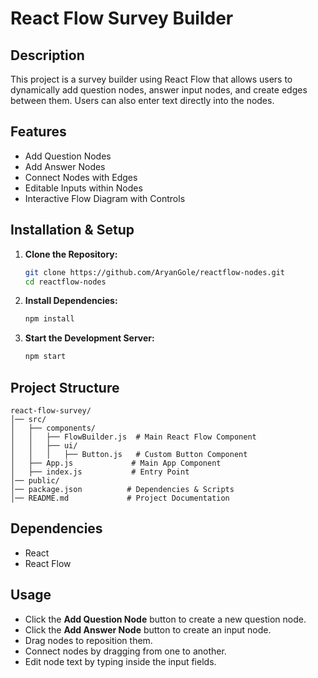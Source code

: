# React Flow Survey Builder

## Description
This project is a survey builder using React Flow that allows users to dynamically add question nodes, answer input nodes, and create edges between them. Users can also enter text directly into the nodes.

## Features
- Add Question Nodes
- Add Answer Nodes
- Connect Nodes with Edges
- Editable Inputs within Nodes
- Interactive Flow Diagram with Controls

## Installation & Setup
1. **Clone the Repository:**
   ```sh
   git clone https://github.com/AryanGole/reactflow-nodes.git
   cd reactflow-nodes
   ```

2. **Install Dependencies:**
   ```sh
   npm install
   ```

3. **Start the Development Server:**
   ```sh
   npm start
   ```

## Project Structure
```
react-flow-survey/
│── src/
│   ├── components/
│   │   ├── FlowBuilder.js  # Main React Flow Component
│   │   ├── ui/
│   │   │   ├── Button.js   # Custom Button Component
│   ├── App.js             # Main App Component
│   ├── index.js           # Entry Point
│── public/
│── package.json          # Dependencies & Scripts
│── README.md             # Project Documentation
```

## Dependencies
- React
- React Flow

## Usage
- Click the **Add Question Node** button to create a new question node.
- Click the **Add Answer Node** button to create an input node.
- Drag nodes to reposition them.
- Connect nodes by dragging from one to another.
- Edit node text by typing inside the input fields.

